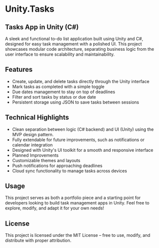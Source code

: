 # Unity.Tasks

## Tasks App in Unity (C#)
A sleek and functional to-do list application built using Unity and C#, designed for easy task management with a polished UI. This project showcases modular code architecture, separating business logic from the user interface to ensure scalability and maintainability.

## Features
- Create, update, and delete tasks directly through the Unity interface
- Mark tasks as completed with a simple toggle
- Due dates management to stay on top of deadlines
- Filter and sort tasks by status or due date
- Persistent storage using JSON to save tasks between sessions

## Technical Highlights
- Clean separation between logic (C# backend) and UI (Unity) using the MVP design pattern.
- Fully extendable for future improvements, such as notifications or calendar integration
- Designed with Unity's UI toolkit for a smooth and responsive interface
- Planned Improvements
- Customizable themes and layouts
- Push notifications for approaching deadlines
- Cloud sync functionality to manage tasks across devices

## Usage
This project serves as both a portfolio piece and a starting point for developers looking to build task management apps in Unity. Feel free to explore, modify, and adapt it for your own needs!

## License
This project is licensed under the MIT License – free to use, modify, and distribute with proper attribution.
